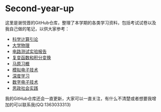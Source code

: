 # Second-year-up

这里是谢悦晋的GitHub仓库，整理了本学期的各类学习资料，包括考试试卷以及我自己做的笔记，以供大家参考：

- [科学计算引论](./科学计算引论) 
- [大学物理](./大专物理) 
- [电路测试实验报告](./电路测试实验报告) 
- [复变函数和积分变换](./复变函数和积分变换) 
- [马原习概](./马原习概) 
- [模拟电子技术](./模拟电子技术) 
- [深度学习](./深度学习) 
- [数字电子技术](./数字电子技术) 
- [思政社会实践](./思政社会实践) 

我的GitHub仓库还会一直更新，大家可以一直关注，有什么不清楚或者想要我增加的可以联系我(QQ:1363033313)

